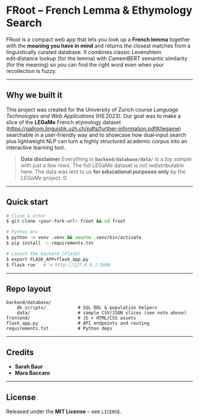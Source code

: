 # FRoot – French Lemma & Ethymology Search

FRoot is a compact web app that lets you look up a **French lemma** together with the **meaning you have in mind** and returns the closest matches from a linguistically curated database. It combines classic Levenshtein edit‑distance lookup (for the lemma) with CamemBERT semantic similarity (for the meaning) so you can find the right word even when your recollection is fuzzy.

---

## Why we built it

This project was created for the University of Zurich course *Language Technologies and Web Applications* (HS 2023). Our goal was to make a slice of the **LEGaMe** French etymology dataset (https://gallrom.linguistik.uzh.ch/pdfs/further-information.pdf#/legame) searchable in a user‑friendly way and to showcase how dual‑input search plus lightweight NLP can turn a highly structured academic corpus into an interactive learning tool.

> **Data disclaimer**
> Everything in **`backend/database/data/`** is a *toy sample* with just a few rows. The full LEGaMe dataset is not redistributable here. The data was lent to us **for educational purposes only** by the *LEGaMe* project.
0
---

## Quick start

```bash
# Clone & enter
$ git clone <your-fork-url> froot && cd froot

# Python env
$ python -m venv .venv && source .venv/bin/activate
$ pip install -r requirements.txt

# Launch the backend (Flask)
$ export FLASK_APP=flask_app.py
$ flask run   # ➜ http://127.0.0.1:5000
```

---

## Repo layout

```
backend/database/
    db_scripts/            # SQL DDL & population helpers
    data/                  # sample CSV/JSON slices (see note above)
frontend/                  # JS + HTML/CSS assets
flask_app.py               # API endpoints and routing
requirements.txt           # Python deps
```

---

## Credits

* **Sarah Baur**
* **Mara Baccaro**

---

## License

Released under the **MIT License** – see `LICENSE`.

